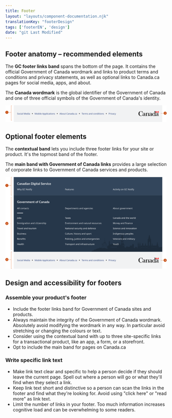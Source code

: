 ```yaml
---
title: Footer
layout: "layouts/component-documentation.njk"
translationKey: "footerDesign"
tags: ['footerEN', 'design']
date: "git Last Modified"
---
```


## Footer anatomy – recommended elements

The **GC footer links band** spans the bottom of the page. It contains the official Government of Canada wordmark and links to product terms and conditions and privacy statements, as well as optional links to Canada.ca pages for social media, apps, and about.

The **Canada wordmark** is the global identifier of the Government of Canada and one of three official symbols of the Government of Canada's identity.

<img class="b-sm b-gray p-400" src="/images/en/components/anatomy/gcds-footer-anatomy-recommended.svg" alt="Website footer taxonomy with two sections. The first section is the Footer links bands in a light grey banner with some links like Social media, Mobile applications, About Canada.ca and so on. The second section is the Canada workmark indicating Canada logo." />

## Optional footer elements

The **contextual band** lets you include three footer links for your site or product. It's the topmost band of the footer.

The **main band with Government of Canada links** provides a large selection of corporate links to Government of Canada services and products.

<img class="b-sm b-gray p-400" src="/images/en/components/anatomy/gcds-footer-anatomy-optional.svg" alt="Website footer taxonomy with four sections. First section Contextual navigation in light dark blue banner with  Contextual Navigation as a Head title section link and Why GC Notify and Features as sub sections links. Second section is Main band GC links with Governement of Canada as the Head title section link with multiple sub sections links like All Contacts, Departments and agencies, Jobs, Taxes and so on. The third section is the Footer links bands in a light grey banner with some links like Social media, Mobile applications, About Canada.ca and so on. The fourth section is the Canada workmark indicating Canada logo." />

## Design and accessibility for footers

### Assemble your product's footer

- Include the footer links band for Government of Canada sites and products.
- Always maintain the integrity of the Government of Canada wordmark. Absolutely avoid modifying the wordmark in any way. In particular avoid stretching or changing the colours or text.
- Consider using the contextual band with up to three site-specific links for a transactional product, like an app, a form, or a storefront.
- Opt to include the main band for pages on Canada.ca

### Write specific link text

- Make link text clear and specific to help a person decide if they should leave the current page. Spell out where a person will go or what they'll find when they select a link.
- Keep link text short and distinctive so a person can scan the links in the footer and find what they're looking for. Avoid using "click here" or "read more" as link text.
- Limit the number of links in your footer. Too much information increases cognitive load and can be overwhelming to some readers.
